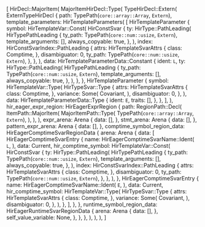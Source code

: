 [
    HirDecl::MajorItem(
        MajorItemHirDecl::Type(
            TypeHirDecl::Extern(
                ExternTypeHirDecl {
                    path: TypePath(`core::array::Array`, `Extern`),
                    template_parameters: HirTemplateParameters(
                        [
                            HirTemplateParameter {
                                symbol: HirTemplateVar::Const(
                                    HirConstSvar {
                                        ty: HirType::PathLeading(
                                            HirTypePathLeading {
                                                ty_path: TypePath(`core::num::usize`, `Extern`),
                                                template_arguments: [],
                                                always_copyable: true,
                                            },
                                        ),
                                        index: HirConstSvarIndex::PathLeading {
                                            attrs: HirTemplateSvarAttrs {
                                                class: Comptime,
                                            },
                                            disambiguator: 0,
                                            ty_path: TypePath(`core::num::usize`, `Extern`),
                                        },
                                    },
                                ),
                                data: HirTemplateParameterData::Constant {
                                    ident: `L`,
                                    ty: HirType::PathLeading(
                                        HirTypePathLeading {
                                            ty_path: TypePath(`core::num::usize`, `Extern`),
                                            template_arguments: [],
                                            always_copyable: true,
                                        },
                                    ),
                                },
                            },
                            HirTemplateParameter {
                                symbol: HirTemplateVar::Type(
                                    HirTypeSvar::Type {
                                        attrs: HirTemplateSvarAttrs {
                                            class: Comptime,
                                        },
                                        variance: Some(
                                            Covariant,
                                        ),
                                        disambiguator: 0,
                                    },
                                ),
                                data: HirTemplateParameterData::Type {
                                    ident: `E`,
                                    traits: [],
                                },
                            },
                        ],
                    ),
                    hir_eager_expr_region: HirEagerExprRegion {
                        path: RegionPath::Decl(
                            ItemPath::MajorItem(
                                MajorItemPath::Type(
                                    TypePath(`core::array::Array`, `Extern`),
                                ),
                            ),
                        ),
                        expr_arena: Arena {
                            data: [],
                        },
                        stmt_arena: Arena {
                            data: [],
                        },
                        pattern_expr_arena: Arena {
                            data: [],
                        },
                        comptime_symbol_region_data: HirEagerComptimeSvarRegionData {
                            arena: Arena {
                                data: [
                                    HirEagerComptimeSvarEntry {
                                        name: HirEagerComptimeSvarName::Ident(
                                            `L`,
                                        ),
                                        data: Current,
                                        hir_comptime_symbol: HirTemplateVar::Const(
                                            HirConstSvar {
                                                ty: HirType::PathLeading(
                                                    HirTypePathLeading {
                                                        ty_path: TypePath(`core::num::usize`, `Extern`),
                                                        template_arguments: [],
                                                        always_copyable: true,
                                                    },
                                                ),
                                                index: HirConstSvarIndex::PathLeading {
                                                    attrs: HirTemplateSvarAttrs {
                                                        class: Comptime,
                                                    },
                                                    disambiguator: 0,
                                                    ty_path: TypePath(`core::num::usize`, `Extern`),
                                                },
                                            },
                                        ),
                                    },
                                    HirEagerComptimeSvarEntry {
                                        name: HirEagerComptimeSvarName::Ident(
                                            `E`,
                                        ),
                                        data: Current,
                                        hir_comptime_symbol: HirTemplateVar::Type(
                                            HirTypeSvar::Type {
                                                attrs: HirTemplateSvarAttrs {
                                                    class: Comptime,
                                                },
                                                variance: Some(
                                                    Covariant,
                                                ),
                                                disambiguator: 0,
                                            },
                                        ),
                                    },
                                ],
                            },
                        },
                        runtime_symbol_region_data: HirEagerRuntimeSvarRegionData {
                            arena: Arena {
                                data: [],
                            },
                            self_value_variable: None,
                        },
                    },
                },
            ),
        ),
    ),
]